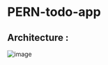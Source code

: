 # PERN-todo-app
## Architecture :
![image](https://github.com/user-attachments/assets/4ed299c4-5581-46e7-a844-4c99fed4959d)
